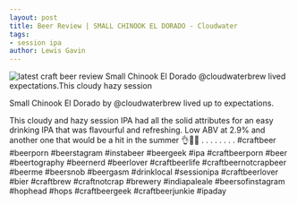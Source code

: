 ```yaml
---
layout: post
title: Beer Review | SMALL CHINOOK EL DORADO - Cloudwater
tags: 
- session ipa
author: Lewis Gavin
---
```


![latest craft beer review Small Chinook El Dorado @cloudwaterbrew lived expectations.This cloudy hazy session](https://instagram.fman1-1.fna.fbcdn.net/vp/d1006941cae43a1176643f936837e064/5C7F3ECB/t51.2885-15/sh0.08/e35/p750x750/43779202_245535026117092_7482609289220019212_n.jpg?ig_cache_key=MTg5MDY1MzAzMzU1NDIzNzYyNg%3D%3D.2)

Small Chinook El Dorado by @cloudwaterbrew lived up to expectations.

This cloudy and hazy session IPA had all the solid attributes for an easy drinking IPA that was flavourful and refreshing. Low ABV at 2.9% and another one that would be a hit in the summer 👌🍻🙌
.
.
.
.
.
.
.
.
#craftbeer #beerporn #beerstagram #instabeer #beergeek #ipa #craftbeerporn #beer #beertography #beernerd #beerlover #craftbeerlife #craftbeernotcrapbeer #beerme #beersnob #beergasm #drinklocal #sessionipa #craftbeerlover #bier #craftbrew #craftnotcrap #brewery #indiapaleale #beersofinstagram #hophead #hops #craftbeergeek #craftbeerjunkie #ipaday